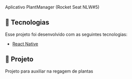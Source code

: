 Aplicativo PlantManager (Rocket Seat NLW#5)

## :rocket: Tecnologias
Esse projeto foi desenvolvido com as seguintes tecnologias:
- [React Native](https://reactnative.dev/)

## 🌱 Projeto
Projeto para auxiliar na regagem de plantas
